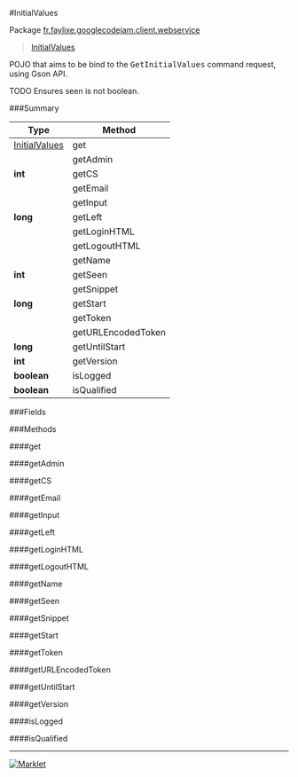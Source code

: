 #InitialValues

Package [fr.faylixe.googlecodejam.client.webservice](https://github.com/Faylixe/googlecodejam-client/blob/master/fr/faylixe/googlecodejam/client/webservice)<br>
 > [InitialValues](https://github.com/Faylixe/googlecodejam-client/blob/master/javadoc/fr/faylixe/googlecodejam/client/webservice/InitialValues.md)

<p>POJO that aims to be bind to the <tt>GetInitialValues</tt>
 command request, using Gson API.</p>
 
 TODO Ensures seen is not boolean.

###Summary


| Type | Method |
| --- | --- |
| [InitialValues](https://github.com/Faylixe/googlecodejam-client/blob/master/javadoc/fr/faylixe/googlecodejam/client/webservice/InitialValues.md) | get |
|  | getAdmin |
| **int** | getCS |
|  | getEmail |
|  | getInput |
| **long** | getLeft |
|  | getLoginHTML |
|  | getLogoutHTML |
|  | getName |
| **int** | getSeen |
|  | getSnippet |
| **long** | getStart |
|  | getToken |
|  | getURLEncodedToken |
| **long** | getUntilStart |
| **int** | getVersion |
| **boolean** | isLogged |
| **boolean** | isQualified |

###Fields


###Methods

####get


####getAdmin


####getCS


####getEmail


####getInput


####getLeft


####getLoginHTML


####getLogoutHTML


####getName


####getSeen


####getSnippet


####getStart


####getToken


####getURLEncodedToken


####getUntilStart


####getVersion


####isLogged


####isQualified


---
[![Marklet](https://img.shields.io/badge/Generated%20by-Marklet-green.svg)](https://github.com/Faylixe/marklet)